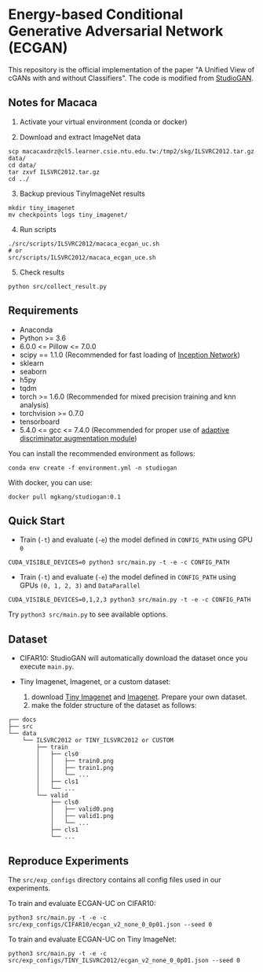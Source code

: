 # Energy-based Conditional Generative Adversarial Network (ECGAN)

This repository is the official implementation of the paper "A Unified View of cGANs with and without Classifiers".
The code is modified from [StudioGAN](https://github.com/POSTECH-CVLab/PyTorch-StudioGAN).

## Notes for Macaca

1. Activate your virtual environment (conda or docker)

2. Download and extract ImageNet data
```
scp macacaxdrz@cl5.learner.csie.ntu.edu.tw:/tmp2/skg/ILSVRC2012.tar.gz data/
cd data/
tar zxvf ILSVRC2012.tar.gz
cd ../
```

3. Backup previous TinyImageNet results
```
mkdir tiny_imagenet
mv checkpoints logs tiny_imagenet/
```

4. Run scripts
```
./src/scripts/ILSVRC2012/macaca_ecgan_uc.sh
# or
src/scripts/ILSVRC2012/macaca_ecgan_uce.sh
```

5. Check results
```
python src/collect_result.py
```

## Requirements

- Anaconda
- Python >= 3.6
- 6.0.0 <= Pillow <= 7.0.0
- scipy == 1.1.0 (Recommended for fast loading of [Inception Network](https://github.com/openai/improved-gan/blob/master/inception_score/model.py))
- sklearn
- seaborn
- h5py
- tqdm
- torch >= 1.6.0 (Recommended for mixed precision training and knn analysis)
- torchvision >= 0.7.0
- tensorboard
- 5.4.0 <= gcc <= 7.4.0 (Recommended for proper use of [adaptive discriminator augmentation module](https://github.com/POSTECH-CVLab/PyTorch-StudioGAN/tree/master/src/utils/ada_op))


You can install the recommended environment as follows:

```
conda env create -f environment.yml -n studiogan
```

With docker, you can use:
```
docker pull mgkang/studiogan:0.1
```

## Quick Start

* Train (``-t``) and evaluate (``-e``) the model defined in ``CONFIG_PATH`` using GPU ``0``
```
CUDA_VISIBLE_DEVICES=0 python3 src/main.py -t -e -c CONFIG_PATH
```

* Train (``-t``) and evaluate (``-e``) the model defined in ``CONFIG_PATH`` using GPUs ``(0, 1, 2, 3)`` and ``DataParallel``
```
CUDA_VISIBLE_DEVICES=0,1,2,3 python3 src/main.py -t -e -c CONFIG_PATH
```

Try ``python3 src/main.py`` to see available options.

## Dataset

* CIFAR10: StudioGAN will automatically download the dataset once you execute ``main.py``.

* Tiny Imagenet, Imagenet, or a custom dataset:
  1. download [Tiny Imagenet](https://tiny-imagenet.herokuapp.com) and [Imagenet](http://www.image-net.org). Prepare your own dataset.
  2. make the folder structure of the dataset as follows:

```
┌── docs
├── src
└── data
    └── ILSVRC2012 or TINY_ILSVRC2012 or CUSTOM
        ├── train
        │   ├── cls0
        │   │   ├── train0.png
        │   │   ├── train1.png
        │   │   └── ...
        │   ├── cls1
        │   └── ...
        └── valid
            ├── cls0
            │   ├── valid0.png
            │   ├── valid1.png
            │   └── ...
            ├── cls1
            └── ...
```

## Reproduce Experiments
The ``src/exp_configs`` directory contains all config files used in our experiments.

To train and evaluate ECGAN-UC on CIFAR10:
```
python3 src/main.py -t -e -c src/exp_configs/CIFAR10/ecgan_v2_none_0_0p01.json --seed 0
```

To train and evaluate ECGAN-UC on Tiny ImageNet:
```
python3 src/main.py -t -e -c src/exp_configs/TINY_ILSVRC2012/ecgan_v2_none_0_0p01.json --seed 0
```
